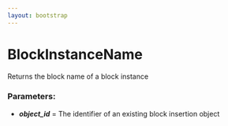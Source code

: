 ```yaml
---
layout: bootstrap
---
```


# BlockInstanceName

Returns the block name of a block instance
        

### Parameters:

- ***object_id*** = The identifier of an existing block insertion object
        


